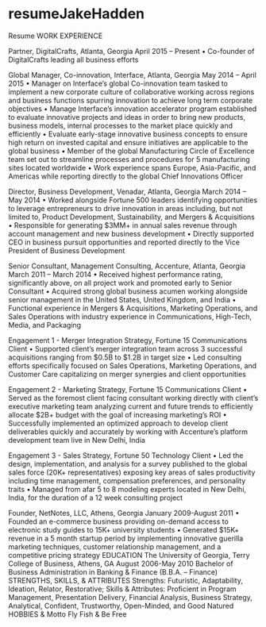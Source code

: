 # resumeJakeHaddenResumeWORK EXPERIENCEPartner, DigitalCrafts, Atlanta, Georgia                                                                                                                          April 2015 – Present• Co-founder of DigitalCrafts leading all business effortsGlobal Manager, Co-innovation, Interface, Atlanta, Georgia                                                                                    May 2014 – April 2015• Manager on Interface’s global Co-innovation team tasked to implement a new corporate culture of collaborative working across regions and business functions spurring innovation to achieve long term corporate objectives• Manage Interface’s innovation accelerator program established to evaluate innovative projects and ideas  in order to bring new products, business models, internal processes to the market place quickly and efficiently• Evaluate early-stage innovative business concepts to ensure high return on invested capital and ensure initiatives are applicable to the global business• Member of the global Manufacturing Circle of Excellence team set out to streamline processes and procedures for 5 manufacturing sites located worldwide• Work experience spans Europe, Asia-Pacific, and Americas while reporting directly to the global Chief Innovations OfficerDirector, Business Development, Venadar, Atlanta, Georgia                                                                                   March 2014 – May 2014• Worked alongside Fortune 500 leaders identifying opportunities to leverage entrepreneurs to drive innovation in areas including, but not limited to, Product Development, Sustainability, and Mergers & Acquisitions• Responsible for generating $3MM+ in annual sales revenue through account management and new business development• Directly supported CEO in business pursuit opportunities and reported directly to the Vice President of Business DevelopmentSenior Consultant, Management Consulting, Accenture, Atlanta, Georgia                                                        March 2011 – March 2014• Received highest performance rating, significantly above, on all project work and promoted early to Senior Consultant• Acquired strong global business acumen working alongside senior management in the United States, United Kingdom, and India• Functional experience in Mergers & Acquisitions, Marketing Operations, and Sales Operations with industry experience in Communications,  High-Tech, Media, and PackagingEngagement 1 - Merger Integration Strategy, Fortune 15 Communications Client• Supported client’s merger integration team across 3 successful acquisitions ranging from $0.5B to $1.2B in target size• Led consulting efforts specifically focused on Sales Operations, Marketing Operations, and Customer Care capitalizing on merger synergies and client opportunitiesEngagement 2 - Marketing Strategy, Fortune 15 Communications Client• Served as the foremost client facing consultant working directly with client’s executive marketing team analyzing current and future trends to efficiently allocate $2B+ budget with the goal of increasing marketing’s ROI• Successfully implemented an optimized approach to develop client deliverables quickly and accurately by working with Accenture’s platform development team live in New Delhi, IndiaEngagement 3 - Sales Strategy, Fortune 50 Technology Client• Led the design, implementation, and analysis for a survey published to the global sales force (20K+ representatives) exposing key areas of sales productivity including time management, compensation preferences, and personality traits• Managed from afar 5 to 8 modeling experts located in New Delhi, India, for the duration of a 12 week consulting projectFounder, NetNotes, LLC, Athens, Georgia                                                                                                             January 2009-August 2011• Founded an e-commerce business providing on-demand access to electronic study guides to 15K+ university students• Generated $15K+ revenue in a 5 month startup period by implementing innovative guerilla marketing techniques, customer relationship management, and a competitive pricing strategyEDUCATIONThe University of Georgia, Terry College of Business, Athens, GA                                                           August 2006-May 2010Bachelor of Business Administration in Banking & Finance (B.B.A. – Finance)STRENGTHS, SKILLS, & ATTRIBUTESStrengths: Futuristic, Adaptability, Ideation, Relator, Restorative; Skills & Attributes: Proficient in Program Management, Presentation Delivery, Financial Analysis, Business Strategy, Analytical, Confident, Trustworthy, Open-Minded, and Good NaturedHOBBIES & MottoFly Fish & Be Free